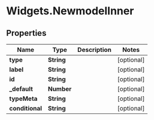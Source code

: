 # Widgets.NewmodelInner

## Properties
Name | Type | Description | Notes
------------ | ------------- | ------------- | -------------
**type** | **String** |  | [optional] 
**label** | **String** |  | [optional] 
**id** | **String** |  | [optional] 
**_default** | **Number** |  | [optional] 
**typeMeta** | **String** |  | [optional] 
**conditional** | **String** |  | [optional] 
